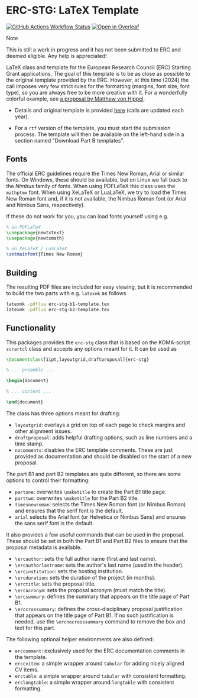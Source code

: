 # ERC-STG: LaTeX Template

[![GitHub Actions Workflow Status](https://github.com/alexfikl/erc-stg/actions/workflows/ci.yml/badge.svg)](https://github.com/alexfikl/erc-stg/actions/workflows/ci.yml)
[![Open in Overleaf](https://img.shields.io/static/v1?label=LaTeX&message=Open-in-Overleaf&color=47a141&style=flat&logo=overleaf)](https://www.overleaf.com/docs?snip_uri=https://github.com/alexfikl/erc-stg/archive/refs/heads/main.zip)

> [!NOTE]
> This is still a work in progress and it has not been submitted to ERC and
> deemed eligible. Any help is appreciated!

LaTeX class and template for the European Research Council (ERC) Starting Grant
applications. The goal of this template is to be as close as possible to the
original template provided by the ERC. However, at this time (2024) the call
imposes very few strict rules for the formatting (margins, font size, font type),
so you are always free to be more creative with it. For a wonderfully colorful
example, see [a proposal by Matthew von Hippel](https://4gravitons.com/2024/03/15/an-open-source-grant-proposal/).

* Details and original template is provided [here](https://erc.europa.eu/apply-grant/starting-grant)
  (calls are updated each year).

* For a `rtf` version of the template, you must start the submission process.
  The template will then be available on the left-hand side in a section
  named "Download Part B templates".

## Fonts

The official ERC guidelines require the Times New Roman, Arial or similar fonts.
On Windows, these should be available, but on Linux we fall back to the *Nimbus*
family of fonts. When using PDFLaTeX this class uses the `mathptmx` font. When
using XeLaTeX or LuaLaTeX, we try to load the Times New Roman font and, if it
is not available, the Nimbus Roman font (or Arial and Nimbus Sans, respectively).

If these do not work for you, you can load fonts yourself using e.g.
```tex
% on PDFLaTeX
\usepackage{newtxtext}
\usepackage{newtxmath}

% on XeLaTeX / LuaLaTeX
\setmainfont{Times New Roman}
```

## Building

The resulting PDF files are included for easy viewing, but it is recommended to
build the two parts with e.g. `latexmk` as follows
```bash
latexmk -pdflua erc-stg-b1-template.tex
latexmk -pdflua erc-stg-b2-template.tex
```

## Functionality

This packages provides the `erc-stg` class that is based on the
KOMA-script `scrartcl` class and accepts any options meant for it. It can
be used as
```tex
\documentclass[11pt,layoutgrid,draftproposal]{erc-stg}

% ... preamble ...

\begin{document}

% ... content ...

\end{document}
```

The class has three options meant for drafting:

* `layoutgrid`: overlays a grid on top of each page to check margins and
  other alignment issues.
* `draftproposal`: adds helpful drafting options, such as line numbers and
  a time stamp.
* `nocomments`: disables the ERC template comments. These are just provided
  as documentation and should be disabled on the start of a new proposal.

The part B1 and part B2 templates are quite different, so there are some
options to control their formatting:

* `partone`: overwrites `\maketitle` to create the Part B1 title page.
* `parttwo`: overwrites `\maketitle` for the Part B2 title.
* `timesnewroman`: selects the Times New Roman font (or Nimbus Roman) and
  ensures that the serif font is the default.
* `arial` selects the Arial font (or Helvetica or Nimbus Sans) and ensures
  the sans serif font is the default.

It also provides a few useful commands that can be used in the proposal. These
should be set in both the Part B1 and Part B2 files to ensure that the proposal
metadata is available.

* `\ercauthor`: sets the full author name (first and last name).
* `\ercauthorlastname`: sets the author's last name (used in the header).
* `\ercinstitution`: sets the hosting institution.
* `\ercduration`: sets the duration of the project (in months).
* `\erctitle`: sets the proposal title.
* `\ercacronym`: sets the proposal acronym (must match the title).
* `\ercsummary`: defines the summary that appears on the title page of Part B1.
* `\erccrossummary`: defines the cross-disciplinary proposal justification
  that appears on the title page of Part B1. If no such justification is needed,
  use the `\ercnocrosssummary` command to remove the box and text for this part.

The following optional helper environments are also defined:

* `erccomment`: exclusively used for the ERC documentation comments in the
  template.
* `erccvitem`: a simple wrapper around `tabular` for adding nicely aligned
  CV items.
* `erctable`: a simple wrapper around `tabular` with consistent formatting.
* `erclongtable`: a simple wrapper around `longtable` with consistent
  formatting.

